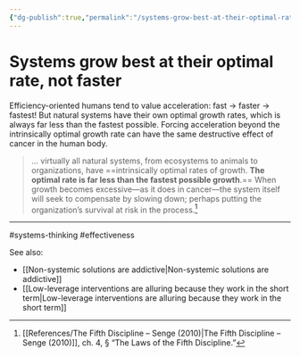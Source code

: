 ```yaml
---
{"dg-publish":true,"permalink":"/systems-grow-best-at-their-optimal-rate-not-faster/"}
---
```



# Systems grow best at their optimal rate, not faster

Efficiency-oriented humans tend to value acceleration: fast → faster → fastest! But natural systems have their own optimal growth rates, which is always far less than the fastest possible. Forcing acceleration beyond the intrinsically optimal growth rate can have the same destructive effect of cancer in the human body.

> … virtually all natural systems, from ecosystems to animals to organizations, have ==intrinsically optimal rates of growth. **The optimal rate is far less than the fastest possible growth**.== When growth becomes excessive—as it does in cancer—the system itself will seek to compensate by slowing down; perhaps putting the organization’s survival at risk in the process.[^1]


---
#systems-thinking #effectiveness 

See also:
- [[Non-systemic solutions are addictive\|Non-systemic solutions are addictive]]
- [[Low-leverage interventions are alluring because they work in the short term\|Low-leverage interventions are alluring because they work in the short term]]

[^1]: [[References/The Fifth Discipline – Senge (2010)\|The Fifth Discipline – Senge (2010)]], ch. 4, § “The Laws of the Fifth Discipline.”